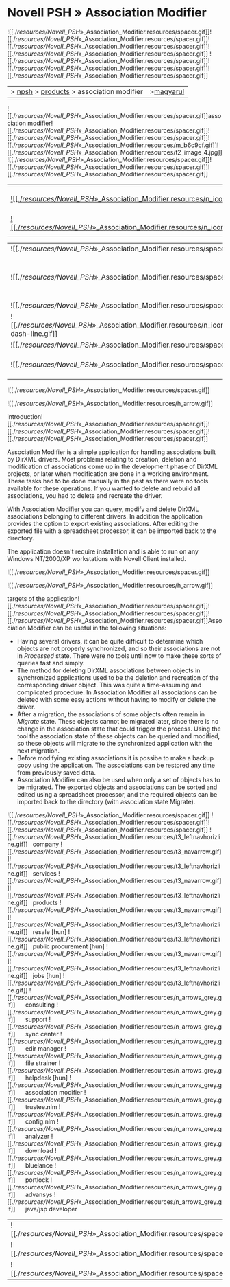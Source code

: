 # Novell PSH » Association Modifier

![[./_resources/Novell_PSH_»_Association_Modifier.resources/spacer.gif]]![[./_resources/Novell_PSH_»_Association_Modifier.resources/spacer.gif]]![[./_resources/Novell_PSH_»_Association_Modifier.resources/spacer.gif]]![[./_resources/Novell_PSH_»_Association_Modifier.resources/spacer.gif]]
![[./_resources/Novell_PSH_»_Association_Modifier.resources/spacer.gif]]![[./_resources/Novell_PSH_»_Association_Modifier.resources/spacer.gif]]![[./_resources/Novell_PSH_»_Association_Modifier.resources/spacer.gif]]

|     |     |
| --- | --- |
| \> [npsh](http://www.npsh.hu/info_en.html) > [products](http://www.npsh.hu/products_en.html) > association modifier | \>[magyarul](http://www.npsh.hu/associmod_hu.html) |

![[./_resources/Novell_PSH_»_Association_Modifier.resources/spacer.gif]]association modifier![[./_resources/Novell_PSH_»_Association_Modifier.resources/spacer.gif]]![[./_resources/Novell_PSH_»_Association_Modifier.resources/spacer.gif]]![[./_resources/Novell_PSH_»_Association_Modifier.resources/m_b6c9cf.gif]]![[./_resources/Novell_PSH_»_Association_Modifier.resources/t2_image_4.jpg]]![[./_resources/Novell_PSH_»_Association_Modifier.resources/spacer.gif]]![[./_resources/Novell_PSH_»_Association_Modifier.resources/spacer.gif]]![[./_resources/Novell_PSH_»_Association_Modifier.resources/spacer.gif]]

|     |     |
| --- | --- |
| [![[./_resources/Novell_PSH_»_Association_Modifier.resources/n_icon_download.gif]]](http://www.npsh.hu/download/DAModifier12.zip) | ![[./_resources/Novell_PSH_»_Association_Modifier.resources/n_icon_virt-dash-line.gif]] |
| [![[./_resources/Novell_PSH_»_Association_Modifier.resources/n_icon_documentation.gif]]](http://www.npsh.hu/download/Association_Modifier_en.pdf) |
|     |

|     |     |
| --- | --- |
| ![[./_resources/Novell_PSH_»_Association_Modifier.resources/spacer.gif]] |
| ![[./_resources/Novell_PSH_»_Association_Modifier.resources/spacer.gif]] | [**Download**<br>Association Modifier 1.2<br>Last update: 16 May 2006](http://www.npsh.hu/download/DAModifier12.zip) |
| ![[./_resources/Novell_PSH_»_Association_Modifier.resources/spacer.gif]] |
| ![[./_resources/Novell_PSH_»_Association_Modifier.resources/n_icon_horz-dash-line.gif]] |     |
| ![[./_resources/Novell_PSH_»_Association_Modifier.resources/spacer.gif]] |
| ![[./_resources/Novell_PSH_»_Association_Modifier.resources/spacer.gif]] | [**Documentation**<br>Download the guide](http://www.npsh.hu/download/Association_Modifier_en.pdf) |

![[./_resources/Novell_PSH_»_Association_Modifier.resources/spacer.gif]]

![[./_resources/Novell_PSH_»_Association_Modifier.resources/h_arrow.gif]]

introduction![[./_resources/Novell_PSH_»_Association_Modifier.resources/spacer.gif]]![[./_resources/Novell_PSH_»_Association_Modifier.resources/spacer.gif]]![[./_resources/Novell_PSH_»_Association_Modifier.resources/spacer.gif]]

Association Modifier is a simple application for handling associations built by DirXML drivers. Most problems relating to creation, deletion and modification of associations come up in the development phase of DirXML projects, or later when modification are done in a working environment. These tasks had to be done manually in the past as there were no tools available for these operations. If you wanted to delete and rebuild all associations, you had to delete and recreate the driver.

With Association Modifier you can query, modify and delete DirXML associations belonging to different drivers. In addition the application provides the option to export existing associations. After editing the exported file with a spreadsheet processor, it can be imported back to the directory.

The application doesn't require installation and is able to run on any Windows NT/2000/XP workstations with Novell Client installed.

![[./_resources/Novell_PSH_»_Association_Modifier.resources/spacer.gif]]

![[./_resources/Novell_PSH_»_Association_Modifier.resources/h_arrow.gif]]

targets of the application![[./_resources/Novell_PSH_»_Association_Modifier.resources/spacer.gif]]![[./_resources/Novell_PSH_»_Association_Modifier.resources/spacer.gif]]![[./_resources/Novell_PSH_»_Association_Modifier.resources/spacer.gif]]Association Modifier can be useful in the following situations:

* Having several drivers, it can be quite difficult to determine which objects are not properly synchronized, and so their associations are not in _Processed_ state.
	There were no tools until now to make these sorts of queries fast and simply.
* The method for deleting DirXML associations between objects in synchronized applications used to be the deletion and recreation of the corresponding driver object.
	This was quite a time-assuming and complicated procedure. In Association Modifier all associations can be deleted with some easy actions without having to modify or delete the driver.
* After a migration, the associations of some objects often remain in _Migrate_ state. These objects cannot be migrated later, since there is no change in the association state that could trigger the process.
	Using the tool the association state of these objects can be queried and modified, so these objects will migrate to the synchronized application with the next migration.
* Before modifying existing associations it is possibe to make a backup copy using the application. The associations can be restored any time from previously saved data.
* Association Modifier can also be used when only a set of objects has to be migrated. The exported objects and associations can be sorted and edited using a spreadsheet processor, and the required objects can be imported back to the directory (with association state Migrate).

![[./_resources/Novell_PSH_»_Association_Modifier.resources/spacer.gif]] ![[./_resources/Novell_PSH_»_Association_Modifier.resources/spacer.gif]]![[./_resources/Novell_PSH_»_Association_Modifier.resources/spacer.gif]]
![[./_resources/Novell_PSH_»_Association_Modifier.resources/t3_leftnavhorizline.gif]]
  company
![[./_resources/Novell_PSH_»_Association_Modifier.resources/t3_navarrow.gif]]![[./_resources/Novell_PSH_»_Association_Modifier.resources/t3_leftnavhorizline.gif]]
  services
![[./_resources/Novell_PSH_»_Association_Modifier.resources/t3_navarrow.gif]]![[./_resources/Novell_PSH_»_Association_Modifier.resources/t3_leftnavhorizline.gif]]
  products
![[./_resources/Novell_PSH_»_Association_Modifier.resources/t3_navarrow.gif]]![[./_resources/Novell_PSH_»_Association_Modifier.resources/t3_leftnavhorizline.gif]]
  resale \[hun\]
![[./_resources/Novell_PSH_»_Association_Modifier.resources/t3_leftnavhorizline.gif]]
  public procurement \[hun\]
![[./_resources/Novell_PSH_»_Association_Modifier.resources/t3_navarrow.gif]]![[./_resources/Novell_PSH_»_Association_Modifier.resources/t3_leftnavhorizline.gif]]
  jobs \[hun\]
![[./_resources/Novell_PSH_»_Association_Modifier.resources/t3_leftnavhorizline.gif]]
![[./_resources/Novell_PSH_»_Association_Modifier.resources/n_arrows_grey.gif]]      consulting
![[./_resources/Novell_PSH_»_Association_Modifier.resources/n_arrows_grey.gif]]      support
![[./_resources/Novell_PSH_»_Association_Modifier.resources/n_arrows_grey.gif]]      sync center
![[./_resources/Novell_PSH_»_Association_Modifier.resources/n_arrows_grey.gif]]      edir manager
![[./_resources/Novell_PSH_»_Association_Modifier.resources/n_arrows_grey.gif]]      file strainer
![[./_resources/Novell_PSH_»_Association_Modifier.resources/n_arrows_grey.gif]]      helpdesk \[hun\]
![[./_resources/Novell_PSH_»_Association_Modifier.resources/n_arrows_grey.gif]]      association modifier
![[./_resources/Novell_PSH_»_Association_Modifier.resources/n_arrows_grey.gif]]      trustee.nlm
![[./_resources/Novell_PSH_»_Association_Modifier.resources/n_arrows_grey.gif]]      config.nlm
![[./_resources/Novell_PSH_»_Association_Modifier.resources/n_arrows_grey.gif]]      analyzer
![[./_resources/Novell_PSH_»_Association_Modifier.resources/n_arrows_grey.gif]]      download
![[./_resources/Novell_PSH_»_Association_Modifier.resources/n_arrows_grey.gif]]      bluelance
![[./_resources/Novell_PSH_»_Association_Modifier.resources/n_arrows_grey.gif]]      portlock
![[./_resources/Novell_PSH_»_Association_Modifier.resources/n_arrows_grey.gif]]      advansys
![[./_resources/Novell_PSH_»_Association_Modifier.resources/n_arrows_grey.gif]]      java/jsp developer

|     |     |     |     |     |
| --- | --- | --- | --- | --- |
| ![[./_resources/Novell_PSH_»_Association_Modifier.resources/spacer.gif]] | ![[./_resources/Novell_PSH_»_Association_Modifier.resources/spacer.gif]] | ![[./_resources/Novell_PSH_»_Association_Modifier.resources/spacer.gif]] | ![[./_resources/Novell_PSH_»_Association_Modifier.resources/spacer.gif]] | ![[./_resources/Novell_PSH_»_Association_Modifier.resources/spacer.gif]] |
| ![[./_resources/Novell_PSH_»_Association_Modifier.resources/spacer.gif]] | <http://www.novell.com/company/legal/>\|  \| | ![[./_resources/Novell_PSH_»_Association_Modifier.resources/spacer.gif]] | ![[./_resources/Novell_PSH_»_Association_Modifier.resources/spacer.gif]] |     |
| ![[./_resources/Novell_PSH_»_Association_Modifier.resources/spacer.gif]] |     |     |     |     |
